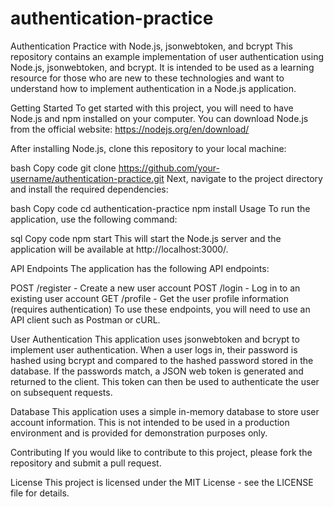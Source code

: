 # authentication-practice
Authentication Practice with Node.js, jsonwebtoken, and bcrypt
This repository contains an example implementation of user authentication using Node.js, jsonwebtoken, and bcrypt. It is intended to be used as a learning resource for those who are new to these technologies and want to understand how to implement authentication in a Node.js application.

Getting Started
To get started with this project, you will need to have Node.js and npm installed on your computer. You can download Node.js from the official website: https://nodejs.org/en/download/

After installing Node.js, clone this repository to your local machine:

bash
Copy code
git clone https://github.com/your-username/authentication-practice.git
Next, navigate to the project directory and install the required dependencies:

bash
Copy code
cd authentication-practice
npm install
Usage
To run the application, use the following command:

sql
Copy code
npm start
This will start the Node.js server and the application will be available at http://localhost:3000/.

API Endpoints
The application has the following API endpoints:

POST /register - Create a new user account
POST /login - Log in to an existing user account
GET /profile - Get the user profile information (requires authentication)
To use these endpoints, you will need to use an API client such as Postman or cURL.

User Authentication
This application uses jsonwebtoken and bcrypt to implement user authentication. When a user logs in, their password is hashed using bcrypt and compared to the hashed password stored in the database. If the passwords match, a JSON web token is generated and returned to the client. This token can then be used to authenticate the user on subsequent requests.

Database
This application uses a simple in-memory database to store user account information. This is not intended to be used in a production environment and is provided for demonstration purposes only.

Contributing
If you would like to contribute to this project, please fork the repository and submit a pull request.

License
This project is licensed under the MIT License - see the LICENSE file for details.
